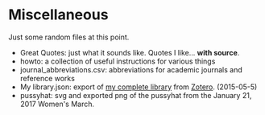 # Miscellaneous

Just some random files at this point.

- Great Quotes: just what it sounds like. Quotes I like... **with source**.
- howto: a collection of useful instructions for various things
- journal_abbreviations.csv: abbreviations for academic journals and reference works
- My library.json: export of [my complete library](https://www.zotero.org/john_muccigrosso/items) from [Zotero](https://www.zotero.org/). (2015-05-5)
- pussyhat: svg and exported png of the pussyhat from the January 21, 2017 Women's March.
